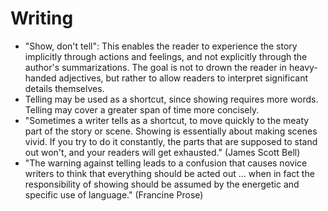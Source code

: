 # Writing

 * "Show, don't tell": This enables the reader to experience the story implicitly through actions and feelings, and not explicitly through the author's summarizations. The goal is not to drown the reader in heavy-handed adjectives, but rather to allow readers to interpret significant details themselves.
 * Telling may be used as a shortcut, since showing requires more words. Telling may cover a greater span of time more concisely.
 * "Sometimes a writer tells as a shortcut, to move quickly to the meaty part of the story or scene. Showing is essentially about making scenes vivid. If you try to do it constantly, the parts that are supposed to stand out won't, and your readers will get exhausted." (James Scott Bell)
 * "The warning against telling leads to a confusion that causes novice writers to think that everything should be acted out ... when in fact the responsibility of showing should be assumed by the energetic and specific use of language." (Francine Prose)
